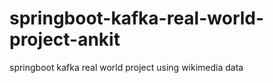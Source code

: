 # springboot-kafka-real-world-project-ankit
 springboot kafka real world project using wikimedia data

